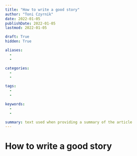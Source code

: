 ```yaml
---
title: "How to write a good story"
author: "Toni Czyrnik"
date: 2022-01-05
publishDate: 2022-01-05
lastmod: 2022-01-05

draft: True
hidden: True

aliases:
  - 
  - 

categories:
  - 
  - 

tags:
  - 
  -

keywords:
  - 
  - 

summary: text used when providing a summary of the article
---
```


# How to write a good story

